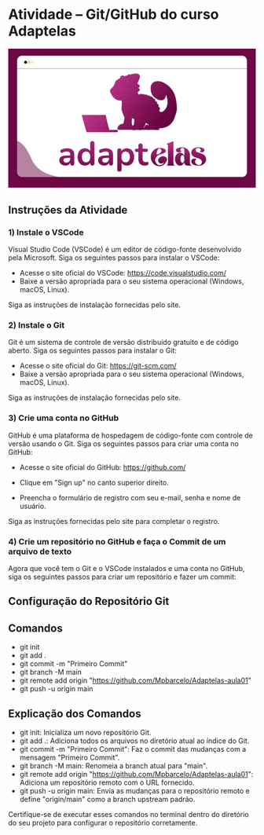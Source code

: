 # Atividade – Git/GitHub do curso Adaptelas
![Logo do Adaptelas](./img/logo.jpeg)


## Instruções da Atividade

### 1) Instale o VSCode
 Visual Studio Code (VSCode) é um editor de código-fonte desenvolvido pela Microsoft. Siga os seguintes passos para instalar o VSCode:

- Acesse o site oficial do VSCode: https://code.visualstudio.com/
- Baixe a versão apropriada para o seu sistema operacional (Windows, macOS, Linux).

Siga as instruções de instalação fornecidas pelo site.

### 2) Instale o Git
 Git é um sistema de controle de versão distribuído gratuito e de código aberto. Siga os seguintes passos para instalar o Git:

- Acesse o site oficial do Git: https://git-scm.com/
- Baixe a versão apropriada para o seu sistema operacional (Windows, macOS, Linux).

Siga as instruções de instalação fornecidas pelo site.

### 3) Crie uma conta no GitHub
 GitHub é uma plataforma de hospedagem de código-fonte com controle de versão usando o Git. 
 Siga os seguintes passos para criar uma conta no GitHub:

- Acesse o site oficial do GitHub: https://github.com/

- Clique em "Sign up" no canto superior direito.
- Preencha o formulário de registro com seu e-mail, senha e nome de usuário.

Siga as instruções fornecidas pelo site para completar o registro.

### 4) Crie um repositório no GitHub e faça o Commit de um arquivo de texto
 Agora que você tem o Git e o VSCode instalados e uma conta no GitHub, siga os seguintes passos para criar um repositório e fazer um commit:

## Configuração do Repositório Git

## Comandos

- git init
- git add .
- git commit -m "Primeiro Commit"
- git branch -M main
- git remote add origin "https://github.com/Mpbarcelo/Adaptelas-aula01"
- git push -u origin main
## Explicação dos Comandos
- git init: Inicializa um novo repositório Git.
- git add .: Adiciona todos os arquivos no diretório atual ao índice do Git.
- git commit -m "Primeiro Commit": Faz o commit das mudanças com a mensagem "Primeiro Commit".
- git branch -M main: Renomeia a branch atual para "main".
- git remote add origin "https://github.com/Mpbarcelo/Adaptelas-aula01": Adiciona um repositório remoto com o URL fornecido.
- git push -u origin main: Envia as mudanças para o repositório remoto e define "origin/main" como a branch upstream padrão.

Certifique-se de executar esses comandos no terminal dentro do diretório do seu projeto para configurar o repositório corretamente.